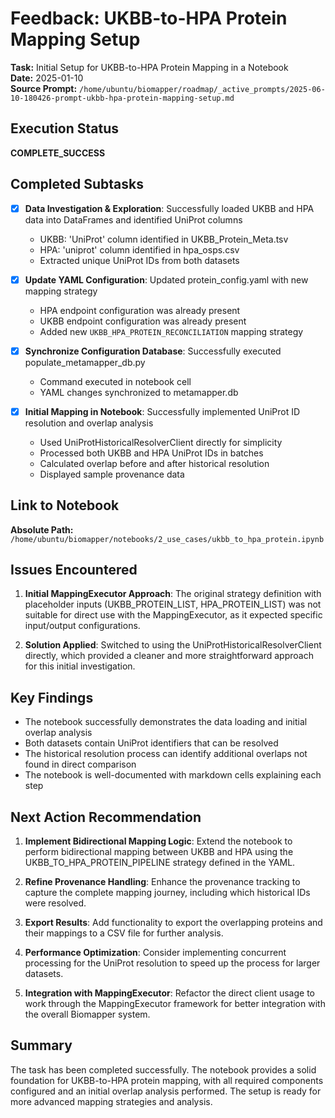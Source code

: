 # Feedback: UKBB-to-HPA Protein Mapping Setup

**Task:** Initial Setup for UKBB-to-HPA Protein Mapping in a Notebook  
**Date:** 2025-01-10  
**Source Prompt:** `/home/ubuntu/biomapper/roadmap/_active_prompts/2025-06-10-180426-prompt-ukbb-hpa-protein-mapping-setup.md`

## Execution Status
**COMPLETE_SUCCESS**

## Completed Subtasks
- [x] **Data Investigation & Exploration**: Successfully loaded UKBB and HPA data into DataFrames and identified UniProt columns
  - UKBB: 'UniProt' column identified in UKBB_Protein_Meta.tsv
  - HPA: 'uniprot' column identified in hpa_osps.csv
  - Extracted unique UniProt IDs from both datasets

- [x] **Update YAML Configuration**: Updated protein_config.yaml with new mapping strategy
  - HPA endpoint configuration was already present
  - UKBB endpoint configuration was already present
  - Added new `UKBB_HPA_PROTEIN_RECONCILIATION` mapping strategy

- [x] **Synchronize Configuration Database**: Successfully executed populate_metamapper_db.py
  - Command executed in notebook cell
  - YAML changes synchronized to metamapper.db

- [x] **Initial Mapping in Notebook**: Successfully implemented UniProt ID resolution and overlap analysis
  - Used UniProtHistoricalResolverClient directly for simplicity
  - Processed both UKBB and HPA UniProt IDs in batches
  - Calculated overlap before and after historical resolution
  - Displayed sample provenance data

## Link to Notebook
**Absolute Path:** `/home/ubuntu/biomapper/notebooks/2_use_cases/ukbb_to_hpa_protein.ipynb`

## Issues Encountered
1. **Initial MappingExecutor Approach**: The original strategy definition with placeholder inputs (UKBB_PROTEIN_LIST, HPA_PROTEIN_LIST) was not suitable for direct use with the MappingExecutor, as it expected specific input/output configurations.

2. **Solution Applied**: Switched to using the UniProtHistoricalResolverClient directly, which provided a cleaner and more straightforward approach for this initial investigation.

## Key Findings
- The notebook successfully demonstrates the data loading and initial overlap analysis
- Both datasets contain UniProt identifiers that can be resolved
- The historical resolution process can identify additional overlaps not found in direct comparison
- The notebook is well-documented with markdown cells explaining each step

## Next Action Recommendation
1. **Implement Bidirectional Mapping Logic**: Extend the notebook to perform bidirectional mapping between UKBB and HPA using the UKBB_TO_HPA_PROTEIN_PIPELINE strategy defined in the YAML.

2. **Refine Provenance Handling**: Enhance the provenance tracking to capture the complete mapping journey, including which historical IDs were resolved.

3. **Export Results**: Add functionality to export the overlapping proteins and their mappings to a CSV file for further analysis.

4. **Performance Optimization**: Consider implementing concurrent processing for the UniProt resolution to speed up the process for larger datasets.

5. **Integration with MappingExecutor**: Refactor the direct client usage to work through the MappingExecutor framework for better integration with the overall Biomapper system.

## Summary
The task has been completed successfully. The notebook provides a solid foundation for UKBB-to-HPA protein mapping, with all required components configured and an initial overlap analysis performed. The setup is ready for more advanced mapping strategies and analysis.